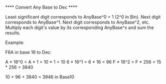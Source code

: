 **** Convert Any Base to Dec ****

Least significant digit corresponds to AnyBase^0 = 1 (2^0 in Bin).
Next digit corresponds to AnyBase^1.
Next digit corresponds to AnyBase^2, etc.
Multiply each digit's value by its corresponding AnyBase^x and sum the results.

Example:

F6A in base 16 to Dec:

A * 16^0 = A * 1 = 10 * 1 = 10
6 * 16^1 = 6 * 16 = 96
F * 16^2 = F * 256 = 15 * 256 = 3840

10 + 96 + 3840 = 3946 in Base10
